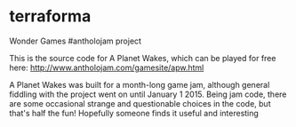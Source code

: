 # terraforma
Wonder Games #antholojam project

This is the source code for A Planet Wakes, which can be played for free here: http://www.antholojam.com/gamesite/apw.html

A Planet Wakes was built for a month-long game jam, although general fiddling with the project went on until January 1 2015. Being jam code, there are some occasional strange and questionable choices in the code, but that's half the fun! Hopefully someone finds it useful and interesting
